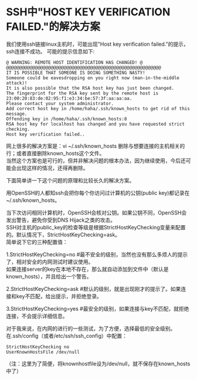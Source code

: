 # SSH中"HOST KEY VERIFICATION FAILED."的解决方案

我们使用ssh链接linux主机时，可能出现"Host key verification failed."的提示，ssh连接不成功。
可能的提示信息如下:


	@ WARNING: REMOTE HOST IDENTIFICATION HAS CHANGED! @
	@@@@@@@@@@@@@@@@@@@@@@@@@@@@@@@@@@@@@@@@@@@@@@@@@@@@@@@@@@@
	IT IS POSSIBLE THAT SOMEONE IS DOING SOMETHING NASTY!
	Someone could be eavesdropping on you right now (man-in-the-middle attack)!
	It is also possible that the RSA host key has just been changed.
	The fingerprint for the RSA key sent by the remote host is
	23:00:20:83:de:02:95:f1:e3:34:be:57:3f:aa:aa:aa.
	Please contact your system administrator.
	Add correct host key in /home/haha/.ssh/known_hosts to get rid of this message.
	Offending key in /home/haha/.ssh/known_hosts:8
	RSA host key for localhost has changed and you have requested strict checking.
	Host key verification failed..


网上很多的解决方案是：vi ~/.ssh/known_hosts 删除与想要连接的主机相关的行；或者直接删除known_hosts这个文件。<br>
当然这个方案也是可行的，但并非解决问题的根本办法，因为继续使用，今后还可能会出现这样的情况，还得再删除。

下面简单讲一下这个问题的原理和比较长久的解决方案。

用OpenSSH的人都知ssh会把你每个你访问过计算机的公钥(public key)都记录在~/.ssh/known_hosts。<br>

当下次访问相同计算机时，OpenSSH会核对公钥。如果公钥不同，OpenSSH会发出警告，避免你受到DNS Hijack之类的攻击。<br>SSH对主机的public_key的检查等级是根据StrictHostKeyChecking变量来配置的。默认情况下，StrictHostKeyChecking=ask。<br>简单说下它的三种配置值：

1.StrictHostKeyChecking=no  #最不安全的级别，当然也没有那么多烦人的提示了，相对安全的内网测试时建议使用。<br>如果连接server的key在本地不存在，那么就自动添加到文件中（默认是known_hosts），并且给出一个警告。

2.StrictHostKeyChecking=ask #默认的级别，就是出现刚才的提示了。如果连接和key不匹配，给出提示，并拒绝登录。

3.StrictHostKeyChecking=yes #最安全的级别，如果连接与key不匹配，就拒绝连接，不会提示详细信息。

对于我来说，在内网的进行的一些测试，为了方便，选择最低的安全级别。在.ssh/config（或者/etc/ssh/ssh_config）中配置：

	StrictHostKeyChecking no
	UserKnownHostsFile /dev/null

（注：这里为了简便，将knownhostfile设为/dev/null，就不保存在known_hosts中了）
